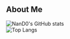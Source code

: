 ## About Me

![NanD0's GitHub stats](https://github-readme-stats.vercel.app/api?username=NanD0245&theme=onedark&show_icons=true&count_private=true)  
![Top Langs](https://github-readme-stats.vercel.app/api/top-langs/?username=NanD0245&theme=onedark&langs_count=5&count_private=true&exclude_repo=feup-aeda,feup-cal&hide=makefile,m4,cmake,blade,shell,starlark)
